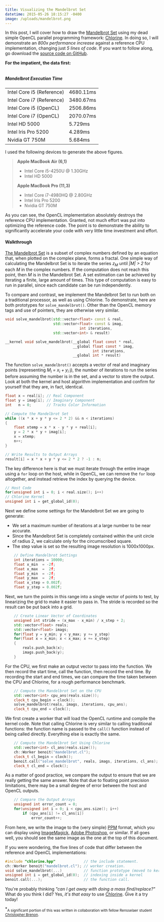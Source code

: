 ```yaml
---
title: Visualizing the Mandelbrot Set
datetime: 2015-05-26 18:15:27 -0400
image: /uploads/mandelbrot.png
---
```

In this post, I will cover how to draw the [Mandelbrot Set](http://en.wikipedia.org/wiki/mandelbrot_set) using my dead simple OpenCL parallel programming framework: [Chlorine](https://github.com/Polytonic/Chlorine/). In doing so, I will demonstrate an *800x performance increase* against a reference CPU implementation, changing just *5 lines of code*. If you want to follow along, go download the [source code on GitHub](https://github.com/Polytonic/Chlorine/tree/master/examples/mandelbrot).

**For the impatient, the data first:**

<div style="overflow-x: auto; overflow-y: hidden;"><div id="mandelbrot-chart"></div></div>
<script src="https://www.google.com/jsapi/"></script>
<script>

    // Load the Google Charting API
    google.load("visualization", "1.0", {"packages":["corechart"]});
    google.setOnLoadCallback(draw);
    function draw() {

        // Construct the Data Table
        var data = google.visualization.arrayToDataTable([

            ["Device", "Speed (ms)", { role: "style" }],
            ["Intel Core i5 (Reference)", 4680.11, "green"],
            ["Intel Core i7 (Reference)", 3480.67, "green"],
            ["Intel Core i5 (OpenCL)",    2506.86, "blue"],
            ["Intel Core i7 (OpenCL)",    2070.07, "blue"],
            ["Intel HD 5000",             5.729,   "blue"],
            ["Intel Iris Pro 5200",       4.289,   "blue"],
            ["Nvidia GT 750M",            5.684,   "blue"],

        ]);

        // Set Google Charting Options
        var options = {

            title: "Mandelbrot Execution Time (ms)",
            backgroundColor: { fill: "rgb(255, 250, 245)"},
            chartArea: { width: "40%", height: "70%" },
            hAxis: { logScale: true },
            legend: { position: "none" }

        };

        // Instantiate and Draw the Chart
        var el = document.getElementById("mandelbrot-chart");
        var chart = new google.visualization.BarChart(el);
        chart.draw(data, options);
    }

</script>

<noscript>
    <h5> Mandelbrot Execution Time</h5>
    <table>
        <tr><td>Intel Core i5 (Reference)</td><td>4680.11ms</td></tr>
        <tr><td>Intel Core i7 (Reference)</td><td>3480.67ms</td></tr>
        <tr><td>Intel Core i5 (OpenCL)</td>   <td>2506.86ms</td></tr>
        <tr><td>Intel Core i7 (OpenCL)</td>   <td>2070.07ms</td></tr>
        <tr><td>Intel HD 5000</td>            <td>5.729ms</td></tr>
        <tr><td>Intel Iris Pro 5200</td>      <td>4.289ms</td></tr>
        <tr><td>Nvidia GT 750M</td>           <td>5.684ms</td></tr>
    </table>
</noscript>

I used the following devices to generate the above figures.

>**Apple MacBook Air (6,1)**
> - Intel Core i5-4250U @ 1.30GHz
> - Intel HD 5000
>
>**Apple MacBook Pro (11,3)**
> - Intel Core i7-4980HQ @ 2.80GHz
> - Intel Iris Pro 5200
> - Nvidia GT 750M

As you can see, the OpenCL implementation absolutely destroys the reference CPU implementation. Granted, not much effort was put into optimizing the reference code. The point is to demonstrate the ability to significantly accelerate your code with very little time investment and effort.

#### Walkthrough

[The Mandelbrot Set](http://en.wikipedia.org/wiki/mandelbrot_set) is a subset of complex numbers defined by an equation that, when plotted on the complex plane, forms a fractal. One simple way of calculating the Mandelbrot Set is to iterate the series *z<sub>M</sub>* until *|M| > 2* for each *M* in the complex numbers.  If the computation does not reach this point, then *M* is in the Mandelbrot Set. A set estimation can be achieved by iterating a finite, large amount of times. This type of computation is easy to run in parallel, since each candidate can be run independently.

To compare and contrast, we implement the Mandelbrot Set to run both on a traditional processor, as well as using Chlorine. To demonstrate, here are both prototypes for `solve_mandelbrot()`. Other than the OpenCL memory tags and use of pointers, they are otherwise very similar.

```c++
void solve_mandelbrot(std::vector<float> const & real,
                      std::vector<float> const & imag,
                                  int iterations,
                      std::vector<int> & result)
```
```c
__kernel void solve_mandelbrot(__global float const * real,
                               __global float const * imag,
                                        int iterations,
                               __global int * result)
```


The function `solve_mandelbrot()` accepts a vector of real and imaginary points (representing *M<sub>i</sub> = x<sub>i</sub> + y<sub>i</sub>* j), the number of iterations to run the series before assuming the number is in the set, and a vector to store the output. Look at both the kernel and host algorithm implementation and confirm for yourself that they are, in fact, identical.

```c++
float x = real[i]; // Real Component
float y = imag[i]; // Imaginary Component
int   n = 0;       // Tracks Color Information

// Compute the Mandelbrot Set
while ((x * x + y * y <= 2 * 2) && n < iterations)
{
    float xtemp = x * x - y * y + real[i];
    y = 2 * x * y + imag[i];
    x = xtemp;
    n++;
}

// Write Results to Output Arrays
result[i] = x * x + y * y <= 2 * 2 ? -1 : n;
```

The key difference here is that we must iterate through the entire image using a `for` loop on the host, while in OpenCL, we can remove the `for` loop altogether, and instead retrieve the index by querying the device.

```c++
// Host Code
for(unsigned int i = 0; i < real.size(); i++)
// Chlorine Kernel
unsigned int i = get_global_id(0);
```
Next we define some settings for the Mandelbrot Set we are going to generate:

- We set a maximum number of iterations at a large number to be near accurate.
- Since the Mandelbrot Set is completely contained within the unit circle of radius 2, we calculate only for the circumscribed square.
- The step value is set so the resulting image resolution is 1000x1000px.

```c++
    // Define Mandelbrot Settings
    int iterations = 10000;
    float x_min  = -2f;
    float x_max  =  2f;
    float y_min  = -2f;
    float y_max  =  2f;
    float x_step = 0.002f;
    float y_step = 0.002f;
```

Next, we turn the points in this range into a single vector of points to test, by linearizing the grid to make it easier to pass in. The stride is recorded so the result can be put back into a grid.

```cpp
    // Create Linear Vector of Coordinates
    unsigned int stride = (x_max - x_min) / x_step + 2;
    std::vector<float> reals;
    std::vector<float> imags;
    for(float y = y_min; y < y_max; y += y_step)
    for(float x = x_min; x < x_max; x += x_step)
    {
        reals.push_back(x);
        imags.push_back(y);
    }
```

For the CPU, we first make an output vector to pass into the function. We then record the start time, call the function, then record the end time. By recording the start and end times, we can compare the time taken between the CPU and Chlorine, for a rough performance benchmark.

```cpp
    // Compute the Mandelbrot Set on the CPU
    std::vector<int> cpu_ans(reals.size());
    clock_t cpu_begin = clock();
    solve_mandelbrot(reals, imags, iterations, cpu_ans);
    clock_t cpu_end = clock();
```

We first create a worker that will load the OpenCL runtime and compile the kernel code. Note that calling Chlorine is very similar to calling traditional functions: the function name is passed to the `call()` function instead of being called directly. Everything else is exactly the same.

```cpp
    // Compute the Mandelbrot Set Using Chlorine
    std::vector<int> cl_ans(reals.size());
    ch::Worker benoit("mandelbrot.cl");
    clock_t cl_begin = clock();
    benoit.call("solve_mandelbrot", reals, imags, iterations, cl_ans);
    clock_t cl_end = clock();
```

As a matter of good practice, we compare the output to ensure that we are really getting the same answer. Note that due to floating point precision limitations, there may be a small degree of error between the host and OpenCL outputs.

```cpp
    // Compare the Output Arrays
    unsigned int error_count = 0;
    for(unsigned int i = 0; i < cpu_ans.size(); i++)
        if (cpu_ans[i] != cl_ans[i])
            error_count++;
```

From here, we write the image to the (very simple) [PPM](http://en.wikipedia.org/wiki/Netpbm_format) format, which you can display using [ImageMagick](http://www.imagemagick.org/), [Adobe Photoshop](www.adobe.com/products/photoshop.html), or similar. If all goes well, you should see the same image as the one at the top of this document.

If you were wondering, the five lines of code that differ between the reference and OpenCL implementations:

```cpp
#include "chlorine.hpp"             // the include statement.
ch::Worker benoit("mandelbrot.cl"); // worker creation.
void solve_mandelbrot(...)          // function prototype (moved to kernel).
unsigned int i = get_global_id(0);  // indexing inside a kernel
benoit.call(...);                   // the function call.
```

You're probably thinking *"can I get away with doing a mass find/replace?"* What do you think I did? Yes, *it's that easy* to use [Chlorine](https://github.com/Polytonic/Chlorine/). Give it a try today!

*<sub>A significant portion of this was written in collaboration with fellow Rensselaer student [Christopher Brenon](https://github.com/breadknock).</sub>
